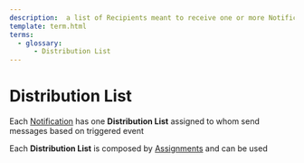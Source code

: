 ```yaml
---
description:  a list of Recipients meant to receive one or more Notification.
template: term.html
terms:
  - glossary:
      - Distribution List
---
```

# Distribution List

Each [Notification](notification) has one **Distribution List** assigned to whom send messages based on triggered event

Each **Distribution List** is composed by [Assignments](assignment) and can be used 
